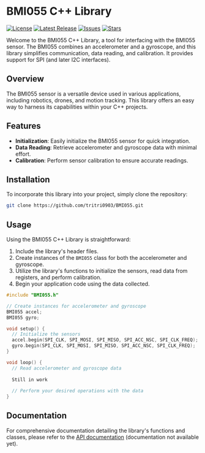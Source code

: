 # BMI055 C++ Library

[![License](https://img.shields.io/github/license/tritri0903/BMI055)](LICENSE)
[![Latest Release](https://img.shields.io/github/v/release/tritri0903/BMI055?include_prereleases)](https://github.com/tritri0903/BMI055/releases/latest)
[![Issues](https://img.shields.io/github/issues-raw/tritri0903/BMI055)](https://github.com/tritri0903/BMI055/issues)
[![Stars](https://img.shields.io/github/stars/tritri0903/BMI055)](https://github.com/tritri0903/BMI055/stargazers)

Welcome to the BMI055 C++ Library, a tool for interfacing with the BMI055 sensor. The BMI055 combines an accelerometer and a gyroscope, and this library simplifies communication, data reading, and calibration. It provides support for SPI (and later I2C interfaces).

## Overview

The BMI055 sensor is a versatile device used in various applications, including robotics, drones, and motion tracking. This library offers an easy way to harness its capabilities within your C++ projects.

## Features

- **Initialization**: Easily initialize the BMI055 sensor for quick integration.
- **Data Reading**: Retrieve accelerometer and gyroscope data with minimal effort.
- **Calibration**: Perform sensor calibration to ensure accurate readings.

## Installation

To incorporate this library into your project, simply clone the repository:

```bash
git clone https://github.com/tritri0903/BMI055.git
```

## Usage

Using the BMI055 C++ Library is straightforward:

1. Include the library's header files.
2. Create instances of the `BMI055` class for both the accelerometer and gyroscope.
3. Utilize the library's functions to initialize the sensors, read data from registers, and perform calibration.
4. Begin your application code using the data collected.

```cpp
#include "BMI055.h"

// Create instances for accelerometer and gyroscope
BMI055 accel;
BMI055 gyro;

void setup() {
  // Initialize the sensors
  accel.begin(SPI_CLK, SPI_MOSI, SPI_MISO, SPI_ACC_NSC, SPI_CLK_FREQ);
  gyro.begin(SPI_CLK, SPI_MOSI, SPI_MISO, SPI_ACC_NSC, SPI_CLK_FREQ);
}

void loop() {
  // Read accelerometer and gyroscope data
  
  Still in work
  
  // Perform your desired operations with the data
}
```

## Documentation

For comprehensive documentation detailing the library's functions and classes, please refer to the [API documentation](#) (documentation not available yet).
